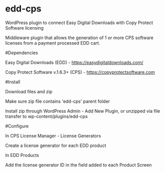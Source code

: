 # edd-cps
WordPress plugin to connect Easy Digital Downloads with Copy Protect Software licensing

Middleware plugin that allows the generation of 1 or more CPS software licenses from a payment processed
EDD cart.

#Dependencies

Easy Digital Downloads (EDD) - https://easydigitaldownloads.com/

Copy Protect Software v.1.6.3+ (CPS) - https://copyprotectsoftware.com

#Install

Download files and zip

Make sure zip file contains 'edd-cps' parent folder

Install zip through WordPress Admin - Add New Plugin, or unzipped via file transfer to wp-content/plugins/edd-cps

#Configure

In CPS License Manager - License Generators

Create a license generator for each EDD product

In EDD Products

Add the license generator ID in the field added to each Product Screen

